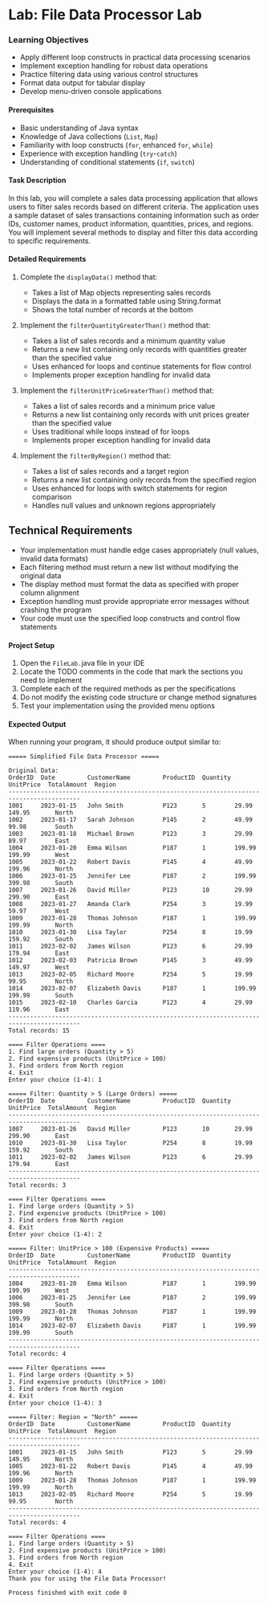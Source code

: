 # Lab: File Data Processor Lab

### Learning Objectives

* Apply different loop constructs in practical data processing scenarios
* Implement exception handling for robust data operations
* Practice filtering data using various control structures
* Format data output for tabular display
* Develop menu-driven console applications

#### Prerequisites

* Basic understanding of Java syntax
* Knowledge of Java collections (`List`, `Map`)
* Familiarity with loop constructs (`for`, enhanced `for`, `while`)
* Experience with exception handling (`try`-`catch`)
* Understanding of conditional statements (`if`, `switch`)

#### Task Description

In this lab, you will complete a sales data processing application that allows users to filter sales records based on
different criteria. The application uses a sample dataset of sales transactions containing information such as order
IDs, customer names, product information, quantities, prices, and regions. You will implement several methods to display
and filter this data according to specific requirements.

#### Detailed Requirements

1. Complete the `displayData()` method that:
    * Takes a list of Map objects representing sales records
    * Displays the data in a formatted table using String.format
    * Shows the total number of records at the bottom

2. Implement the `filterQuantityGreaterThan()` method that:
    * Takes a list of sales records and a minimum quantity value
    * Returns a new list containing only records with quantities greater than the specified value
    * Uses enhanced for loops and continue statements for flow control
    * Implements proper exception handling for invalid data

3. Implement the `filterUnitPriceGreaterThan()` method that:
    * Takes a list of sales records and a minimum price value
    * Returns a new list containing only records with unit prices greater than the specified value
    * Uses traditional while loops instead of for loops
    * Implements proper exception handling for invalid data

4. Implement the `filterByRegion()` method that:
    * Takes a list of sales records and a target region
    * Returns a new list containing only records from the specified region
    * Uses enhanced for loops with switch statements for region comparison
    * Handles null values and unknown regions appropriately

## Technical Requirements

* Your implementation must handle edge cases appropriately (null values, invalid data formats)
* Each filtering method must return a new list without modifying the original data
* The display method must format the data as specified with proper column alignment
* Exception handling must provide appropriate error messages without crashing the program
* Your code must use the specified loop constructs and control flow statements

#### Project Setup

1. Open the `FileLab.`java file in your IDE
2. Locate the TODO comments in the code that mark the sections you need to implement
3. Complete each of the required methods as per the specifications
4. Do not modify the existing code structure or change method signatures
5. Test your implementation using the provided menu options

#### Expected Output

When running your program, it should produce output similar to:

```
===== Simplified File Data Processor =====

Original Data:
OrderID  Date         CustomerName         ProductID  Quantity UnitPrice  TotalAmount  Region  
------------------------------------------------------------------------------------------
1001     2023-01-15   John Smith           P123       5        29.99      149.95       North   
1002     2023-01-17   Sarah Johnson        P145       2        49.99      99.98        South   
1003     2023-01-18   Michael Brown        P123       3        29.99      89.97        East    
1004     2023-01-20   Emma Wilson          P187       1        199.99     199.99       West    
1005     2023-01-22   Robert Davis         P145       4        49.99      199.96       North   
1006     2023-01-25   Jennifer Lee         P187       2        199.99     399.98       South   
1007     2023-01-26   David Miller         P123       10       29.99      299.90       East    
1008     2023-01-27   Amanda Clark         P254       3        19.99      59.97        West    
1009     2023-01-28   Thomas Johnson       P187       1        199.99     199.99       North   
1010     2023-01-30   Lisa Taylor          P254       8        19.99      159.92       South   
1011     2023-02-02   James Wilson         P123       6        29.99      179.94       East    
1012     2023-02-03   Patricia Brown       P145       3        49.99      149.97       West    
1013     2023-02-05   Richard Moore        P254       5        19.99      99.95        North   
1014     2023-02-07   Elizabeth Davis      P187       1        199.99     199.99       South   
1015     2023-02-10   Charles Garcia       P123       4        29.99      119.96       East    
------------------------------------------------------------------------------------------
Total records: 15

==== Filter Operations ====
1. Find large orders (Quantity > 5)
2. Find expensive products (UnitPrice > 100)
3. Find orders from North region
4. Exit
Enter your choice (1-4): 1

===== Filter: Quantity > 5 (Large Orders) =====
OrderID  Date         CustomerName         ProductID  Quantity UnitPrice  TotalAmount  Region  
------------------------------------------------------------------------------------------
1007     2023-01-26   David Miller         P123       10       29.99      299.90       East    
1010     2023-01-30   Lisa Taylor          P254       8        19.99      159.92       South   
1011     2023-02-02   James Wilson         P123       6        29.99      179.94       East    
------------------------------------------------------------------------------------------
Total records: 3

==== Filter Operations ====
1. Find large orders (Quantity > 5)
2. Find expensive products (UnitPrice > 100)
3. Find orders from North region
4. Exit
Enter your choice (1-4): 2

===== Filter: UnitPrice > 100 (Expensive Products) =====
OrderID  Date         CustomerName         ProductID  Quantity UnitPrice  TotalAmount  Region  
------------------------------------------------------------------------------------------
1004     2023-01-20   Emma Wilson          P187       1        199.99     199.99       West    
1006     2023-01-25   Jennifer Lee         P187       2        199.99     399.98       South   
1009     2023-01-28   Thomas Johnson       P187       1        199.99     199.99       North   
1014     2023-02-07   Elizabeth Davis      P187       1        199.99     199.99       South   
------------------------------------------------------------------------------------------
Total records: 4

==== Filter Operations ====
1. Find large orders (Quantity > 5)
2. Find expensive products (UnitPrice > 100)
3. Find orders from North region
4. Exit
Enter your choice (1-4): 3

===== Filter: Region = "North" =====
OrderID  Date         CustomerName         ProductID  Quantity UnitPrice  TotalAmount  Region  
------------------------------------------------------------------------------------------
1001     2023-01-15   John Smith           P123       5        29.99      149.95       North   
1005     2023-01-22   Robert Davis         P145       4        49.99      199.96       North   
1009     2023-01-28   Thomas Johnson       P187       1        199.99     199.99       North   
1013     2023-02-05   Richard Moore        P254       5        19.99      99.95        North   
------------------------------------------------------------------------------------------
Total records: 4

==== Filter Operations ====
1. Find large orders (Quantity > 5)
2. Find expensive products (UnitPrice > 100)
3. Find orders from North region
4. Exit
Enter your choice (1-4): 4
Thank you for using the File Data Processor!

Process finished with exit code 0
```
